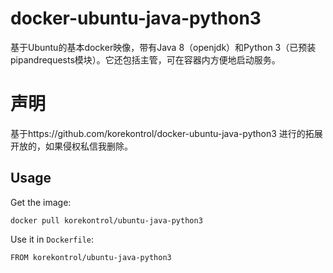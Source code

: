 # docker-ubuntu-java-python3
基于Ubuntu的基本docker映像，带有Java 8（openjdk）和Python 3（已预装pipandrequests模块）。它还包括主管，可在容器内方便地启动服务。
# 声明
基于https://github.com/korekontrol/docker-ubuntu-java-python3
进行的拓展开放的，如果侵权私信我删除。

## Usage
Get the image:
```
docker pull korekontrol/ubuntu-java-python3
```

Use it in `Dockerfile`:
```
FROM korekontrol/ubuntu-java-python3
```
